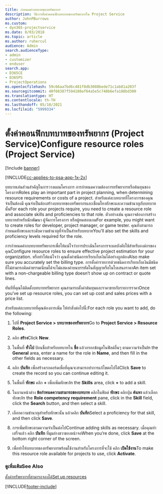 ```yaml
---
title: กำหนดค่าบทบาทของทรัพยากร
description: วิธีการตั้งค่าคอนฟิกบทบาทของทรัพยากรใน Project Service
author: JohnPBurrows
ms.custom:
- dyn365-projectservice
ms.date: 8/03/2018
ms.topic: article
ms.author: ruhercul
audience: Admin
search.audienceType:
- admin
- customizer
- enduser
search.app:
- D365CE
- D365PS
- ProjectOperations
ms.openlocfilehash: 59c66aa7bd6c481f8db3088bede71c1ab81a203f
ms.sourcegitcommit: 40f68387f594180af64a5e5c748b6efa188bd300
ms.translationtype: HT
ms.contentlocale: th-TH
ms.lasthandoff: 05/10/2021
ms.locfileid: "5999334"
---
```

# <a name="configure-resource-roles-project-service"></a><span data-ttu-id="768fc-103">ตั้งค่าคอนฟิกบทบาทของทรัพยากร (Project Service)</span><span class="sxs-lookup"><span data-stu-id="768fc-103">Configure resource roles (Project Service)</span></span>

[!include [banner](../includes/psa-now-project-operations.md)]

[!INCLUDE[cc-applies-to-psa-app-1x-2x](../includes/cc-applies-to-psa-app-1x-2x.md)]

<span data-ttu-id="768fc-104">บทบาทเล่นส่วนสำคัญในการวางแผนโครงการ การกำหนดความต้องการทรัพยากรหรือต้นทุนของโครงการ</span><span class="sxs-lookup"><span data-stu-id="768fc-104">Roles play an important part in project planning, when determining resource requirements or costs of a project.</span></span> <span data-ttu-id="768fc-105">สำหรับแต่ละบทบาทที่โครงการของคุณจำเป็นต้องมี คุณจำเป็นต้องสร้างบทบาทของทรัพยากรและเชื่อมโยงทักษะและความชำนาญกับบทบาทนั้น</span><span class="sxs-lookup"><span data-stu-id="768fc-105">For each role your projects require, you need to create a resource role and associate skills and proficiencies to that role.</span></span> <span data-ttu-id="768fc-106">ตัวอย่างเช่น คุณอาจต้องการสร้างบทบาทสำหรับนักพัฒนา ผู้จัดการโครงการ หรือผู้ทดสอบเกม</span><span class="sxs-lookup"><span data-stu-id="768fc-106">For example, you might want to create roles for developer, project manager, or game tester.</span></span> <span data-ttu-id="768fc-107">คุณยังสามารถกำหนดทักษะและระดับความชำนาญที่จำเป็นสำหรับบทบาท</span><span class="sxs-lookup"><span data-stu-id="768fc-107">You’ll also set the skills and proficiency levels required for the role.</span></span>  
  
 <span data-ttu-id="768fc-108">การกำหนดค่ากบทบาททรัพยากรเพื่อให้แน่ใจว่าการประเมินโครงการจะผลบังคับใช้สำหรับองค์กรของคุณ</span><span class="sxs-lookup"><span data-stu-id="768fc-108">Configure resource roles to ensure effective project estimation for your organization.</span></span>  <span data-ttu-id="768fc-109">หรือทำให้แน่ใจว่า คุณตั้งค่าชนิดการเรียกเก็บเงินได้อย่างถูกต้อง</span><span class="sxs-lookup"><span data-stu-id="768fc-109">Also make sure you accurately set the billing type.</span></span> <span data-ttu-id="768fc-110">การตั้งค่ารายการด้วยชนิดการเรียกเก็บเงินมีชนิดที่ไม่สามารถคิดค่าธรรมเนียมได้จะไม่แสดงค่าบนบรรทัดในสัญญาหรือในใบเสนอราคา</span><span class="sxs-lookup"><span data-stu-id="768fc-110">An item set with a non-chargeable billing type doesn’t show up on contract or quote lines.</span></span>  
  
 <span data-ttu-id="768fc-111">ทันทีที่คุณได้ติดตั้งบทบาททรัพยากร คุณสามารถตั้งค่าต้นทุนและราคาขายกับรายการราคา</span><span class="sxs-lookup"><span data-stu-id="768fc-111">Once you’ve set up resource roles, you can set up cost and sales prices with a price list.</span></span>  
  
 <span data-ttu-id="768fc-112">สำหรับแต่ละบทบาทที่คุณต้องการเพิ่ม ให้ทำสิ่งต่อไปนี้:</span><span class="sxs-lookup"><span data-stu-id="768fc-112">For each role you want to add, do the following:</span></span>  
  
1.  <span data-ttu-id="768fc-113">ไปที่ **Project Service > บทบาทของทรัพยากร**</span><span class="sxs-lookup"><span data-stu-id="768fc-113">Go to **Project Service > Resource Roles**.</span></span>  
  
2.  <span data-ttu-id="768fc-114">คลิก **สร้าง**</span><span class="sxs-lookup"><span data-stu-id="768fc-114">Click **New**.</span></span>  
  
3.  <span data-ttu-id="768fc-115">ในพื้นที่ **ทั่วไป** ป้อนชื่อสำหรับบทบาทใน **ชื่อ** แล้วกรอกข้อมูลในฟิลด์อื่นๆ ตามความจำเป็น</span><span class="sxs-lookup"><span data-stu-id="768fc-115">In the **General** area, enter a name for the role in **Name**, and then fill in the other fields as necessary.</span></span>  
  
4.  <span data-ttu-id="768fc-116">คลิก **บันทึก** เพื่อสร้างเรกคอร์ดเพื่อที่คุณจะสามารถทำการแก้ไขตอไปได้</span><span class="sxs-lookup"><span data-stu-id="768fc-116">Click **Save** to create the record so you can continue editing it.</span></span>  
  
5.  <span data-ttu-id="768fc-117">ในพื้นที่ **ทักษะ** คลิก **+** เพื่อเพิ่มทักษะ</span><span class="sxs-lookup"><span data-stu-id="768fc-117">In the **Skills** area, click **+** to add a skill.</span></span>  
  
6.  <span data-ttu-id="768fc-118">ในบานหน้าต่าง **ข้อกำหนดความสามารถของบทบาท** คลิกในฟิลด์ **ทักษะ** คลิกปุ่ม **ค้นหา** แล้วเลือกทักษะ</span><span class="sxs-lookup"><span data-stu-id="768fc-118">In the **Role competency requirement** pane, click in the **Skill** field, click the **Search** button, and then select a skill.</span></span>  
  
7.  <span data-ttu-id="768fc-119">เลือกความชำนาญสำหรับทักษะนั้น แล้วคลิก **บันทึก**</span><span class="sxs-lookup"><span data-stu-id="768fc-119">Select a proficiency for that skill, and then click **Save**.</span></span>  
  
8.  <span data-ttu-id="768fc-120">การเพิ่มทักษะตามความจำเป็นต่อไป</span><span class="sxs-lookup"><span data-stu-id="768fc-120">Continue adding skills as necessary.</span></span> <span data-ttu-id="768fc-121">เมื่อคุณทำเสร็จแล้ว คลิก **บันทึก** ที่มุมล่างขวาของหน้าจอ</span><span class="sxs-lookup"><span data-stu-id="768fc-121">When you’re done, click **Save** at the bottom right corner of the screen.</span></span>  
  
9. <span data-ttu-id="768fc-122">เพื่อทำให้บทบาทของทรัพยากรพร้อมใช้งานสำหรับโครงการที่จะใช้ คลิก **เปิดใช้งาน**</span><span class="sxs-lookup"><span data-stu-id="768fc-122">To make this resource role available for projects to use, click **Activate**.</span></span>  
  
### <a name="see-also"></a><span data-ttu-id="768fc-123">ดูเพิ่มเติม</span><span class="sxs-lookup"><span data-stu-id="768fc-123">See Also</span></span>  
 [<span data-ttu-id="768fc-124">ตั้งค่าทรัพยากรที่สามารถจองได้</span><span class="sxs-lookup"><span data-stu-id="768fc-124">Set up resources</span></span>](../psa/set-up-resources.md)


[!INCLUDE[footer-include](../includes/footer-banner.md)]